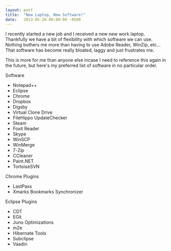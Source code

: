 ```yaml
---
layout: post
title:  "New Laptop, New Software!"
date:   2013-05-26 00:00:00 -0500
---
```

I recently started a new job and I received a new new work laptop. Thankfully we have a bit of flexibility with which software we can use. Nothing bothers me more than having to use Adobe Reader, WinZip, etc... That software has become really bloated, laggy and just frustrates me.

This is more for me than anyone else incase I need to reference this again in the future, but here's my preferred list of software in no particular order. 

Software
* Notepad++
* Eclipse
* Chrome
* Dropbox
* Digsby
* Virtual Clone Drive
* FileHippo UpdateChecker
* Steam
* Foxit Reader
* Skype
* WinSCP
* WinMerge
* 7-Zip
* CCleaner
* Paint.NET
* TortoiseSVN

Chrome Plugins
* LastPass
* Xmarks Bookmarks Synchronizer

Eclipse Plugins
* CDT
* EGit
* Juno Optimizations
* m2e
* Hibernate Tools
* Subclipse
* Vaadin






